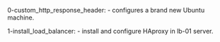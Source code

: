 0-custom_http_response_header:
	- configures a brand new Ubuntu machine.

1-install_load_balancer:
	- install and configure HAproxy in lb-01 server.
